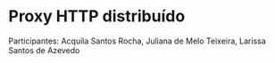 # Proxy HTTP distribuído
Participantes: Acquila Santos Rocha, Juliana de Melo Teixeira, Larissa Santos de Azevedo
